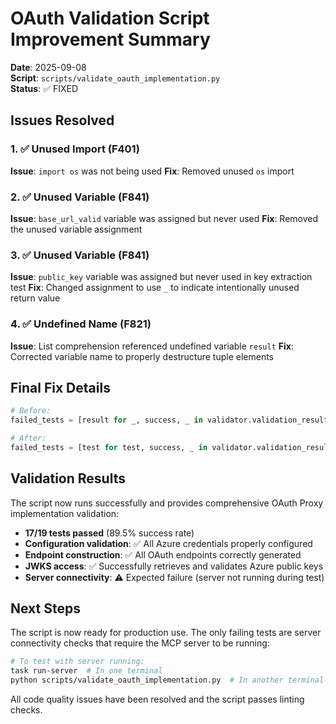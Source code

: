 # OAuth Validation Script Improvement Summary

**Date**: 2025-09-08  
**Script**: `scripts/validate_oauth_implementation.py`  
**Status**: ✅ FIXED

## Issues Resolved

### 1. ✅ Unused Import (F401)
**Issue**: `import os` was not being used
**Fix**: Removed unused `os` import

### 2. ✅ Unused Variable (F841) 
**Issue**: `base_url_valid` variable was assigned but never used
**Fix**: Removed the unused variable assignment

### 3. ✅ Unused Variable (F841)
**Issue**: `public_key` variable was assigned but never used in key extraction test
**Fix**: Changed assignment to use `_` to indicate intentionally unused return value

### 4. ✅ Undefined Name (F821)
**Issue**: List comprehension referenced undefined variable `result`
**Fix**: Corrected variable name to properly destructure tuple elements

## Final Fix Details

```python
# Before:
failed_tests = [result for _, success, _ in validator.validation_results if not success]

# After: 
failed_tests = [test for test, success, _ in validator.validation_results if not success]
```

## Validation Results

The script now runs successfully and provides comprehensive OAuth Proxy implementation validation:

- **17/19 tests passed** (89.5% success rate)
- **Configuration validation**: ✅ All Azure credentials properly configured
- **Endpoint construction**: ✅ All OAuth endpoints correctly generated  
- **JWKS access**: ✅ Successfully retrieves and validates Azure public keys
- **Server connectivity**: ⚠️ Expected failure (server not running during test)

## Next Steps

The script is now ready for production use. The only failing tests are server connectivity checks that require the MCP server to be running:

```bash
# To test with server running:
task run-server  # In one terminal
python scripts/validate_oauth_implementation.py  # In another terminal
```

All code quality issues have been resolved and the script passes linting checks.